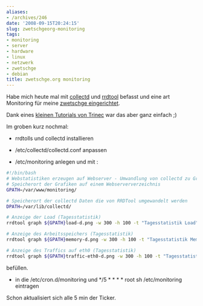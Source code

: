 ```yaml
---
aliases:
- /archives/246
date: '2008-09-15T20:24:15'
slug: zwetschgeorg-monitoring
tags:
- monitoring
- server
- hardware
- linux
- netzwerk
- zwetschge
- debian
title: zwetschge.org monitoring
---
```


Habe mich heute mal mit [collectd](http://collectd.org/) und
[rrdtool](http://oss.oetiker.ch/rrdtool/) befasst und eine art Monitoring
für meine [zwetschge eingerichtet](http://zwetschge.org).

Dank eines [kleinen Tutorials von
Trinec](http://trinec.de/index.php/2008/08/17/einfaches-monitoring-statistiken-wie-mrtg/)
war das aber ganz einfach ;)

Im groben kurz nochmal:

* rrdtolls und collectd installieren

* /etc/collectd/collectd.conf anpassen

* /etc/monitoring anlegen und mit :


``` bash
#!/bin/bash
# Webstatistiken erzeugen auf Webserver - Umwandlung von collectd zu Grafiken
# Speicherort der Grafiken auf einem Webserververzeichnis
GPATH=/var/www/monitoring/

# Speicherort der collectd Daten die von RRDTool umgewandelt werden
DPATH=/var/lib/collectd/

# Anzeige der Load (Tagesstatistik)
rrdtool graph ${GPATH}load-d.png -w 300 -h 100 -t "Tagesstatistik Load" --start -1d DEF:shortterm=${DPATH}load.rrd:shortterm:AVERAGE LINE1:shortterm#00ff00:Kurz DEF:midterm=${DPATH}load.rrd:midterm:AVERAGE LINE1:midterm#0000ff:Mittel DEF:longterm=${DPATH}load.rrd:longterm:AVERAGE LINE1:longterm#ff0000:Lang

# Anzeige des Arbeitsspeichers (Tagesstatistik)
rrdtool graph ${GPATH}memory-d.png -w 300 -h 100 -t "Tagesstatistik Memory" --start -1d DEF:used=${DPATH}memory.rrd:used:AVERAGE LINE1:used#ff0000:Benutzt DEF:free=${DPATH}memory.rrd:free:AVERAGE LINE1:free#00ff00:Frei

# Anzeige des Traffics auf eth0 (Tagesstatistik)
rrdtool graph ${GPATH}traffic-eth0-d.png -w 300 -h 100 -t "Tagesstatistik Eth0" --start -1d DEF:outg=${DPATH}traffic-eth0.rrd:outgoing:AVERAGE LINE1:outg#ff0000:Ausgehend DEF:inc=${DPATH}traffic-eth0.rrd:incoming:AVERAGE LINE1:inc#00ff00:Eingehend
```

befüllen.

* in die /etc/cron.d/monitoring und */5 * * * * root sh /etc/monitoring
  eintragen

Schon aktualisiert sich alle 5 min der Ticker.